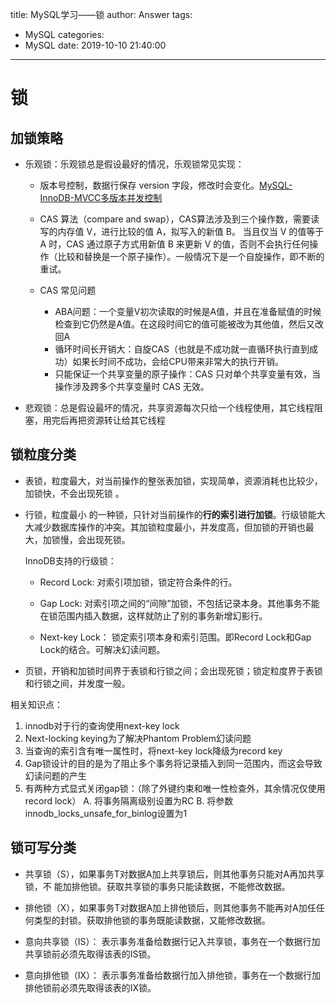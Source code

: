 title: MySQL学习——锁
author: Answer
tags:
  - MySQL
categories:
  - MySQL
date: 2019-10-10 21:40:00
---
# 锁
## 加锁策略
- 乐观锁：乐观锁总是假设最好的情况，乐观锁常见实现：
    
    - 版本号控制，数据行保存 version 字段，修改时会变化。[MySQL-InnoDB-MVCC多版本并发控制](https://segmentfault.com/a/1190000012650596)
    
    - CAS 算法（compare and swap），CAS算法涉及到三个操作数，需要读写的内存值 V，进行比较的值 A，拟写入的新值 B。 当且仅当 V 的值等于 A 时，CAS 通过原子方式用新值 B 来更新 V 的值，否则不会执行任何操作（比较和替换是一个原子操作）。一般情况下是一个自旋操作，即不断的重试。
    
    - CAS 常见问题
        - ABA问题：一个变量V初次读取的时候是A值，并且在准备赋值的时候检查到它仍然是A值。在这段时间它的值可能被改为其他值，然后又改回A
        - 循环时间长开销大：自旋CAS（也就是不成功就一直循环执行直到成功）如果长时间不成功，会给CPU带来非常大的执行开销。
        - 只能保证一个共享变量的原子操作：CAS 只对单个共享变量有效，当操作涉及跨多个共享变量时 CAS 无效。
    
- 悲观锁：总是假设最坏的情况，共享资源每次只给一个线程使用，其它线程阻塞，用完后再把资源转让给其它线程

## 锁粒度分类

- 表锁，粒度最大，对当前操作的整张表加锁，实现简单，资源消耗也比较少，加锁快，不会出现死锁 。
    
- 行锁，粒度最小 的一种锁，只针对当前操作的**行的索引进行加锁**。行级锁能大大减少数据库操作的冲突。其加锁粒度最小，并发度高，但加锁的开销也最大，加锁慢，会出现死锁。

    InnoDB支持的行级锁：
    
    - Record Lock: 对索引项加锁，锁定符合条件的行。
    
    - Gap Lock: 对索引项之间的“间隙”加锁，不包括记录本身。其他事务不能在锁范围内插入数据，这样就防止了别的事务新增幻影行。
    
    - Next-key Lock： 锁定索引项本身和索引范围。即Record Lock和Gap Lock的结合。可解决幻读问题。

- 页锁，开销和加锁时间界于表锁和行锁之间；会出现死锁；锁定粒度界于表锁和行锁之间，并发度一般。

相关知识点：
1. innodb对于行的查询使用next-key lock
2. Next-locking keying为了解决Phantom Problem幻读问题
3. 当查询的索引含有唯一属性时，将next-key lock降级为record key
4. Gap锁设计的目的是为了阻止多个事务将记录插入到同一范围内，而这会导致幻读问题的产生
5. 有两种方式显式关闭gap锁：（除了外键约束和唯一性检查外，其余情况仅使用record lock） A. 将事务隔离级别设置为RC B. 将参数innodb_locks_unsafe_for_binlog设置为1

## 锁可写分类

- 共享锁（S），如果事务T对数据A加上共享锁后，则其他事务只能对A再加共享锁，不 能加排他锁。获取共享锁的事务只能读数据，不能修改数据。

- 排他锁（X），如果事务T对数据A加上排他锁后，则其他事务不能再对A加任任何类型的封锁。获取排他锁的事务既能读数据，又能修改数据。

- 意向共享锁（IS）： 表示事务准备给数据行记入共享锁，事务在一个数据行加共享锁前必须先取得该表的IS锁。

- 意向排他锁（IX）： 表示事务准备给数据行加入排他锁，事务在一个数据行加排他锁前必须先取得该表的IX锁。
